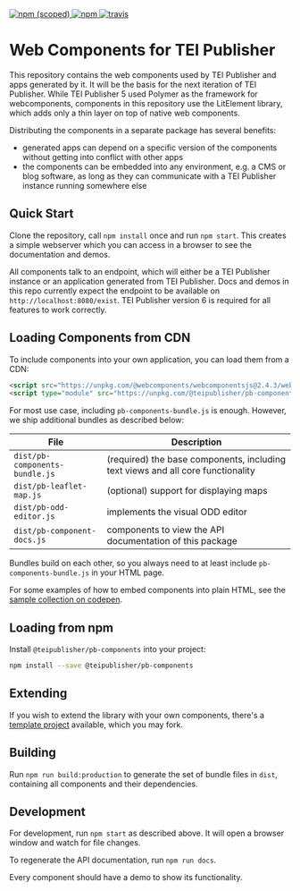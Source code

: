 <a href="https://www.npmjs.com/package/@teipublisher/pb-components">
<img title="npm (scoped)" src="https://img.shields.io/npm/v/@teipublisher/pb-components">
<img title="npm" src="https://img.shields.io/npm/dw/@teipublisher/pb-components">
<img title="travis" src="https://travis-ci.org/eeditiones/tei-publisher-components.svg?branch=master">
</a>

# Web Components for TEI Publisher

This repository contains the web components used by TEI Publisher and apps generated by it. It will be the basis for the next iteration of TEI Publisher. While TEI Publisher 5 used Polymer as the framework for webcomponents, components in this repository use the LitElement library, which adds only a thin layer on top of native web components.

Distributing the components in a separate package has several benefits:

* generated apps can depend on a specific version of the components without getting into conflict with other apps
* the components can be embedded into any environment, e.g. a CMS or blog software, as long as they can communicate with a TEI Publisher instance running somewhere else

## Quick Start

Clone the repository, call `npm install` once and run `npm start`. This creates a simple webserver which you can access in a browser to see the documentation and demos.

All components talk to an endpoint, which will either be a TEI Publisher instance or an application generated from TEI Publisher. Docs and demos in this repo currently expect the endpoint to be available on `http://localhost:8080/exist`. TEI Publisher version 6 is required for all features to work correctly.

## Loading Components from CDN

To include components into your own application, you can load them from a CDN:

```html
<script src="https://unpkg.com/@webcomponents/webcomponentsjs@2.4.3/webcomponents-loader.js"></script>
<script type="module" src="https://unpkg.com/@teipublisher/pb-components@latest/dist/pb-components-bundle.js"></script>
```

For most use case, including `pb-components-bundle.js` is enough. However, we ship additional bundles as described below:

| File                           | Description                                                                     |
| ------------------------------ | ------------------------------------------------------------------------------- |
| `dist/pb-components-bundle.js` | (required) the base components, including text views and all core functionality |
| `dist/pb-leaflet-map.js`       | (optional) support for displaying maps                                          |
| `dist/pb-odd-editor.js`        | implements the visual ODD editor                                                |
| `dist/pb-component-docs.js`    | components to view the API documentation of this package                        |

Bundles build on each other, so you always need to at least include `pb-components-bundle.js` in your HTML page.

For some examples of how to embed components into plain HTML, see the [sample collection on codepen](https://codepen.io/collection/nqVkee).

## Loading from npm

Install  `@teipublisher/pb-components` into your project:

```sh
npm install --save @teipublisher/pb-components
```

## Extending

If you wish to extend the library with your own components, there's a [template project](https://github.com/eeditiones/pb-extension-template) available, which you may fork.

## Building

Run `npm run build:production` to generate the set of bundle files in `dist`, containing all components and their dependencies.

## Development

For development, run `npm start` as described above. It will open a browser window and watch for file changes.

To regenerate the API documentation, run `npm run docs`.

Every component should have a demo to show its functionality.